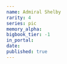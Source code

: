```yaml
---
name: Admiral Shelby
rarity: 4
series: pic
memory_alpha:
bigbook_tier: -1
in_portal:
date:
published: true
---
```



